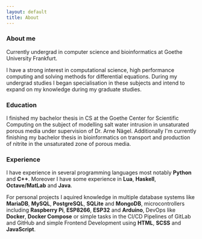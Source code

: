 ```yaml
---
layout: default
title: About
---
```

### About me
Currently undergrad in computer science and bioinformatics at Goethe University Frankfurt.

I have a strong interest in computational science, high performance computing and solving methods for differential equations. During my undergrad studies I began specialisation in these subjects and intend to expand on my knowledge during my graduate studies.

### Education
I finished my bachelor thesis in CS at the Goethe Center for Scientific Computing on the subject of modelling salt water intrusion in unsaturated porous media under supervision of Dr. Arne Nägel.
Additionally I'm currently finishing my bachelor thesis in bioinformatics on transport and production of nitrite in the unsaturated zone of porous media.

### Experience
I have experience in several programming languages most notably **Python** and **C++**. Moreover I have some experience in **Lua**, **Haskell**, **Octave/MatLab** and **Java**.

For personal projects I aquired knowledge in multiple database systems like **MariaDB**, **MySQL**, **PostgreSQL**, **SQLite** and **MongoDB**, microcontrollers including **Raspberry Pi**, **ESP8266**, **ESP32** and **Arduino**, DevOps like **Docker**, **Docker Compose** or simple tasks in the CI/CD Pipelines of GitLab and GitHub and simple Frontend Development using **HTML**, **SCSS** and **JavaScript**.